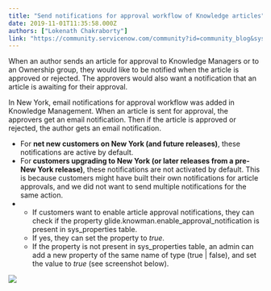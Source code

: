 ```yaml
---
title: "Send notifications for approval workflow of Knowledge articles"
date: 2019-11-01T11:35:58.000Z
authors: ["Lokenath Chakraborty"]
link: "https://community.servicenow.com/community?id=community_blog&sys_id=f173b65adb3c44945129a851ca9619c4"
---
```

<p>When an author sends an article for approval to Knowledge Managers or to an Ownership group, they would like to be notified when the article is approved or rejected. The approvers would also want a notification that an article is awaiting for their approval.</p>
<p>In New York, email notifications for approval workflow was added in Knowledge Management. When an article is sent for approval, the approvers get an email notification. Then if the article is approved or rejected, the author gets an email notification.</p>
<ul><li>For <strong>net new customers on New York (and future releases)</strong>, these notifications are active by default.</li><li>For<strong> customers upgrading to New York (or later releases from a pre-New York release)</strong>, these notifications are not activated by default. This is because customers might have built their own notifications for article approvals, and we did not want to send multiple notifications for the same action.</li><li>
<ul><li>If customers want to enable article approval notifications, they can check if the property glide.knowman.enable_approval_notification is present in sys_properties table.</li><li>If yes, they can set the property to <em>true</em>.</li><li>If the property is not present in sys_properties table, an admin can add a new property of the same name of type (true | false), and set the value to <em>true</em> (see screenshot below).</li></ul>
</li></ul>
<p><img style="max-width: 100%; max-height: 480px;" src="https://community.servicenow.com/4972ae13dbfc4c14f7fca851ca96197f.iix" /></p>